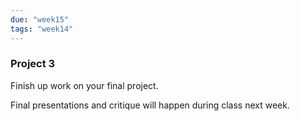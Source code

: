 ```yaml
---
due: "week15"
tags: "week14"
---
```


### Project 3

Finish up work on your final project.

Final presentations and critique will happen during class next week.
